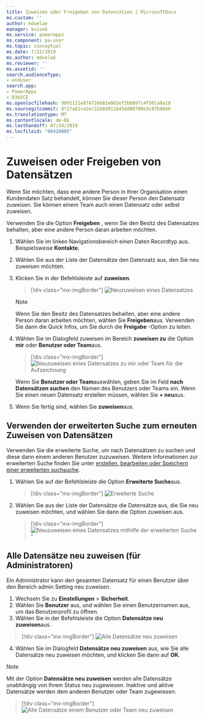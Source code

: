 ```yaml
---
title: Zuweisen oder Freigeben von Datensätzen | MicrosoftDocs
ms.custom: ''
author: mduelae
manager: kvivek
ms.service: powerapps
ms.component: pa-user
ms.topic: conceptual
ms.date: 7/22/2019
ms.author: mduelae
ms.reviewer: ''
ms.assetid: ''
search.audienceType:
- enduser
search.app:
- PowerApps
- D365CE
ms.openlocfilehash: 9091121e874726681e062ef3bb09fc4f561a8a18
ms.sourcegitcommit: 8f27a61ce2ec32b8d911845dd00708e3c87b86bb
ms.translationtype: MT
ms.contentlocale: de-DE
ms.lasthandoff: 07/24/2019
ms.locfileid: "68428885"
---
```

# <a name="assign-or-share-records"></a>Zuweisen oder Freigeben von Datensätzen

Wenn Sie möchten, dass eine andere Person in Ihrer Organisation einen Kundendaten Satz behandelt, können Sie dieser Person den Datensatz zuweisen. Sie können einem Team auch einen Datensatz oder selbst zuweisen.  

Verwenden Sie die Option **Freigeben** , wenn Sie den Besitz des Datensatzes behalten, aber eine andere Person daran arbeiten möchten. 

1. Wählen Sie im linken Navigationsbereich einen Daten Recordtyp aus. Beispielsweise **Kontakte**.

2. Wählen Sie aus der Liste der Datensätze den Datensatz aus, den Sie neu zuweisen möchten.  
  
3. Klicken Sie in der Befehlsleiste auf **zuweisen**.

   > [!div class="mx-imgBorder"]
   > ![Neuzuweisen eines Datensatzes](media/assign1.png "Neuzuweisen eines Datensatzes")

   > [!NOTE]
   > Wenn Sie den Besitz des Datensatzes behalten, aber eine andere Person daran arbeiten möchten, wählen Sie **Freigeben**aus. Verwenden Sie dann die Quick Infos, um Sie durch die **Freigabe** -Option zu leiten. 
   
4. Wählen Sie im Dialogfeld zuweisen im Bereich **zuweisen zu** die Option **mir** oder **Benutzer oder Team**aus.

   > [!div class="mx-imgBorder"]
   > ![Neuzuweisen eines Datensatzes zu mir oder Team](media/assign2.png "Neuzuweisen eines ich-Teams") für die Aufzeichnung
  
   Wenn Sie **Benutzer oder Team**auswählen, geben Sie im Feld **nach Datensätzen suchen** den Namen des Benutzers oder Teams ein. Wenn Sie einen neuen Datensatz erstellen müssen, wählen Sie **+ neu**aus.
  
5. Wenn Sie fertig sind, wählen Sie **zuweisen**aus.

## <a name="use-advanced-find-to-reassign-records"></a>Verwenden der erweiterten Suche zum erneuten Zuweisen von Datensätzen

Verwenden Sie die erweiterte Suche, um nach Datensätzen zu suchen und diese dann einem anderen Benutzer zuzuweisen. Weitere Informationen zur erweiterten Suche finden Sie unter [erstellen, bearbeiten oder Speichern einer erweiterten suchsuche](create-edit-or-save-advanced-find-search.md).


1. Wählen Sie auf der Befehlsleiste die Option **Erweiterte Suche**aus.

   > [!div class="mx-imgBorder"]
   > ![Erweiterte Suche](media/assign3.png "Auffinden von suchen")
   
2. Wählen Sie aus der Liste der Datensätze die Datensätze aus, die Sie neu zuweisen möchten, und wählen Sie dann die Option zuweisen aus.

   > [!div class="mx-imgBorder"]
   > ![Neuzuweisen eines Datensatzes mithilfe der erweiterten Suche](media/assign4.png "Neuzuweisen eines Datensatzes mithilfe von \"advacned Find") "
   
 
 ## <a name="reassign-all-records-for-admins"></a>Alle Datensätze neu zuweisen (für Administratoren)
 
 Ein Administrator kann den gesamten Datensatz für einen Benutzer über den Bereich admin Setting neu zuweisen.
 
 1. Wechseln Sie zu **Einstellungen** > **Sicherheit**.
 2. Wählen Sie **Benutzer** aus, und wählen Sie einen Benutzernamen aus, um das Benutzerprofil zu öffnen.
 3. Wählen Sie in der Befehlsleiste die Option **Datensätze neu zuweisen**aus.
 
   > [!div class="mx-imgBorder"]
   > ![Alle Datensätze neu zuweisen](media/assign5.png "Alle Datensätze neu zuweisen")
   
 4. Wählen Sie im Dialogfeld **Datensätze neu zuweisen** aus, wie Sie alle Datensätze neu zuweisen möchten, und klicken Sie dann auf **OK**.
 
  > [!NOTE]
   > Mit der Option **Datensätze neu zuweisen** werden alle Datensätze unabhängig von Ihrem Status neu zugewiesen. Inaktive und aktive Datensätze werden dem anderen Benutzer oder Team zugewiesen.
 
   > [!div class="mx-imgBorder"]
   > ![Alle Datensätze einem Benutzer oder Team neu zuweisen](media/assign6.png "Alle Datensätze einem Benutzer oder Team neu zuweisen")
 

